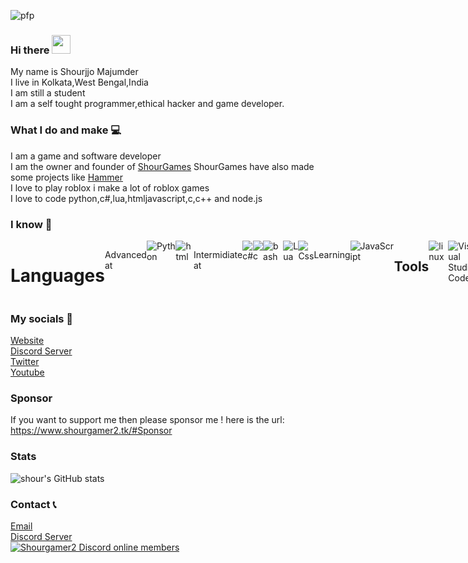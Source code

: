 ![ pfp](https://avatars.githubusercontent.com/u/90188229?s=40&v=4 "pfp") <br>
### Hi there  <img src="https://github.com/shourgamer2/shourgamer2/blob/main/wave.gif?raw=true" width="30px">
My name is Shourjjo Majumder <br>
I live in Kolkata,West Bengal,India <br>
I am still a student <br>
I am a self tought programmer,ethical hacker and game developer.
### What I do and make 💻
I am a game and software developer <br>
I am the owner and founder of <a href="https://github.com/ShourGames">ShourGames</a> ShourGames have also made some projects like <a href="https://github.com/HammerDiscordBot">Hammer</a> <br>
I love to play roblox i make a lot of roblox games <br>
I love to code python,c#,lua,htmljavascript,c,c++ and node.js
### I know 📖
<div style="display: flex;">
 
<h1> Languages </h1>
<p>Advanced at </p> <br>
 <img alt="Python" src="https://img.shields.io/badge/python%20-%2314354C.svg?&style=for-the-badge&logo=python&logoColor=white"/> 
   <img alt="html" src="https://img.shields.io/badge/html5-%23E34F26.svg?style=for-the-badge&logo=html5&logoColor=white"/>
 
 <p> Intermidiate at </p> <br>
 <img alt="c#" src="https://img.shields.io/badge/c%23-%23239120.svg?style=for-the-badge&logo=c-sharp&logoColor=white"/>
<img alt ="c" src="https://img.shields.io/badge/c-%2300599C.svg?style=for-the-badge&logo=c&logoColor=white"/> 
<img alt="bash" src="https://img.shields.io/badge/shell_script-%23121011.svg?style=for-the-badge&logo=gnu-bash&logoColor=white">
 <img alt="Lua" src="https://img.shields.io/badge/lua-%232C2D72.svg?style=for-the-badge&logo=lua&logoColor=white"/>
  <img alt="Css" src="https://img.shields.io/badge/css3-%231572B6.svg?style=for-the-badge&logo=css3&logoColor=white"/>
 

   <p> Learning </p> <br>
     <img alt="JavaScript" src="https://img.shields.io/badge/javascript%20-%23323330.svg?&style=for-the-badge&logo=javascript&logoColor=%23F7DF1E"/>

<h2>Tools </h2>
   <img alt="linux" src="https://img.shields.io/badge/Linux-FCC624?style=for-the-badge&logo=linux&logoColor=black">
  <img alt="Visual Studio Code" src="https://img.shields.io/badge/Visual%20Studio%20Code-0078d7.svg?style=for-the-badge&logo=visual-studio-code&logoColor=white">
    <img alt="Windows" src="https://img.shields.io/badge/Windows-0078D6?style=for-the-badge&logo=windows&logoColor=white">
    <img alt="Netlify" src="https://img.shields.io/badge/netlify-%23000000.svg?style=for-the-badge&logo=netlify&logoColor=#00C7B7">
     <img alt="Unity" src="https://img.shields.io/badge/unity-%23000000.svg?style=for-the-badge&logo=unity&logoColor=white">
 

</div>

### My socials  📱 
<a href="https://shourgamer2.tk/">Website</a> <br>
<a href="https://discord.gg/4Ekyvrkyxn" title="" class="link-like-text">Discord Server</a> <br>
<a href="https://twitter.com/shourgamer2">Twitter</a> <br>
<a href="https://www.youtube.com/channel/UCjsa6kAw9bMFlxXO8zrlefA" title="" class="link-like-text">Youtube</a>

### Sponsor
If you want to support me then please sponsor me ! here is the url: https://www.shourgamer2.tk/#Sponsor

### Stats
![shour's GitHub stats](https://github-readme-stats.vercel.app/api?username=shourgamer2&show_icons=true&theme=radical)


### Contact 📞
<a href = "mailto: contact@shourgamer2.tk">Email</a> <br>
<a href="https://discord.gg/4Ekyvrkyxn" title="" class="link-like-text">Discord Server</a> <br>
[![Shourgamer2 Discord online members](https://badgen.net/discord/online-members/4Ekyvrkyxn)](https://discord.gg/4Ekyvrkyxn)
